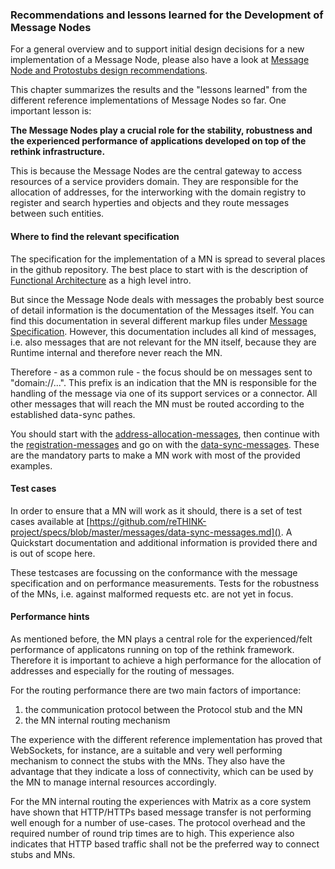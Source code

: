 ### Recommendations and lessons learned for the Development of Message Nodes

For a general overview and to support initial design decisions for a new implementation of a Message Node, please also have a look at [Message Node and Protostubs design recommendations](https://github.com/reTHINK-project/specs/blob/master/messaging-framework/msg-node-design.md).

This chapter summarizes the results and the "lessons learned" from the different reference implementations of Message Nodes so far. One important lesson is:

**The Message Nodes play a crucial role for the stability, robustness and the experienced performance of applications developed on top of the rethink infrastructure.**

This is because the Message Nodes are the central gateway to access resources of a service providers domain. They are responsible for the allocation of addresses, for the interworking with the domain registry to register and search hyperties and objects and they route messages between such entities.

#### Where to find the relevant specification

The specification for the implementation of a MN is spread to several places in the github repository. The best place to start with is the description of
[Functional Architecture](https://github.com/reTHINK-project/specs/blob/master/messaging-framework/readme.md) as a high level intro.

But since the Message Node deals with messages the probably best source of detail information is the documentation of the Messages itself. You can find this documentation in several different markup files under [Message Specification](https://github.com/reTHINK-project/specs/tree/master/messages). However, this documentation includes all kind of messages, i.e. also messages that are not relevant for the MN itself, because they are Runtime internal and therefore never reach the MN.

Therefore - as a common rule - the focus should be on messages sent to "domain://...". This prefix is an indication that the MN is responsible for the handling of the message via one of its support services or a connector. All other messages that will reach the MN must be routed according to the established data-sync pathes.

You should start with the [address-allocation-messages](https://github.com/reTHINK-project/specs/blob/master/messages/address-allocation-messages.md), then continue with the [registration-messages](https://github.com/reTHINK-project/specs/blob/master/messages/registration-messages.md) and go on with the [data-sync-messages](https://github.com/reTHINK-project/specs/blob/master/messages/data-sync-messages.md). These are the mandatory parts to make a MN work with most of the provided examples.

#### Test cases

In order to ensure that a MN will work as it should, there is a set of test cases available at [https://github.com/reTHINK-project/specs/blob/master/messages/data-sync-messages.md](). A Quickstart documentation and additional information is provided there and is out of scope here.

These testcases are focussing on the conformance with the message specification and on performance measurements. Tests for the robustness of the MNs, i.e. against malformed requests etc. are not yet in focus.

#### Performance hints

As mentioned before, the MN plays a central role for the experienced/felt performance of applicatons running on top of the rethink framework. Therefore it is important to achieve a high performance for the allocation of addresses and especially for the routing of messages.

For the routing performance there are two main factors of importance:

1. the communication protocol between the Protocol stub and the MN
2. the MN internal routing mechanism

The experience with the different reference implementation has proved that WebSockets, for instance, are a suitable and very well performing mechanism to connect the stubs with the MNs. They also have the advantage that they indicate a loss of connectivity, which can be used by the MN to manage internal resources accordingly.

For the MN internal routing the experiences with Matrix as a core system have shown that HTTP/HTTPs based message transfer is not performing well enough for a number of use-cases. The protocol overhead and the required number of round trip times are to high. This experience also indicates that HTTP based traffic shall not be the preferred way to connect stubs and MNs.
